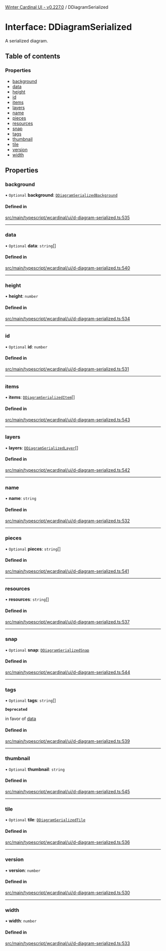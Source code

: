 [Winter Cardinal UI - v0.227.0](../index.md) / DDiagramSerialized

# Interface: DDiagramSerialized

A serialized diagram.

## Table of contents

### Properties

- [background](DDiagramSerialized.md#background)
- [data](DDiagramSerialized.md#data)
- [height](DDiagramSerialized.md#height)
- [id](DDiagramSerialized.md#id)
- [items](DDiagramSerialized.md#items)
- [layers](DDiagramSerialized.md#layers)
- [name](DDiagramSerialized.md#name)
- [pieces](DDiagramSerialized.md#pieces)
- [resources](DDiagramSerialized.md#resources)
- [snap](DDiagramSerialized.md#snap)
- [tags](DDiagramSerialized.md#tags)
- [thumbnail](DDiagramSerialized.md#thumbnail)
- [tile](DDiagramSerialized.md#tile)
- [version](DDiagramSerialized.md#version)
- [width](DDiagramSerialized.md#width)

## Properties

### background

• `Optional` **background**: [`DDiagramSerializedBackground`](DDiagramSerializedBackground.md)

#### Defined in

[src/main/typescript/wcardinal/ui/d-diagram-serialized.ts:535](https://github.com/winter-cardinal/winter-cardinal-ui/blob/v0.227.0/src/main/typescript/wcardinal/ui/d-diagram-serialized.ts#L535)

___

### data

• `Optional` **data**: `string`[]

#### Defined in

[src/main/typescript/wcardinal/ui/d-diagram-serialized.ts:540](https://github.com/winter-cardinal/winter-cardinal-ui/blob/v0.227.0/src/main/typescript/wcardinal/ui/d-diagram-serialized.ts#L540)

___

### height

• **height**: `number`

#### Defined in

[src/main/typescript/wcardinal/ui/d-diagram-serialized.ts:534](https://github.com/winter-cardinal/winter-cardinal-ui/blob/v0.227.0/src/main/typescript/wcardinal/ui/d-diagram-serialized.ts#L534)

___

### id

• `Optional` **id**: `number`

#### Defined in

[src/main/typescript/wcardinal/ui/d-diagram-serialized.ts:531](https://github.com/winter-cardinal/winter-cardinal-ui/blob/v0.227.0/src/main/typescript/wcardinal/ui/d-diagram-serialized.ts#L531)

___

### items

• **items**: [`DDiagramSerializedItem`](DDiagramSerializedItem.md)[]

#### Defined in

[src/main/typescript/wcardinal/ui/d-diagram-serialized.ts:543](https://github.com/winter-cardinal/winter-cardinal-ui/blob/v0.227.0/src/main/typescript/wcardinal/ui/d-diagram-serialized.ts#L543)

___

### layers

• **layers**: [`DDiagramSerializedLayer`](DDiagramSerializedLayer.md)[]

#### Defined in

[src/main/typescript/wcardinal/ui/d-diagram-serialized.ts:542](https://github.com/winter-cardinal/winter-cardinal-ui/blob/v0.227.0/src/main/typescript/wcardinal/ui/d-diagram-serialized.ts#L542)

___

### name

• **name**: `string`

#### Defined in

[src/main/typescript/wcardinal/ui/d-diagram-serialized.ts:532](https://github.com/winter-cardinal/winter-cardinal-ui/blob/v0.227.0/src/main/typescript/wcardinal/ui/d-diagram-serialized.ts#L532)

___

### pieces

• `Optional` **pieces**: `string`[]

#### Defined in

[src/main/typescript/wcardinal/ui/d-diagram-serialized.ts:541](https://github.com/winter-cardinal/winter-cardinal-ui/blob/v0.227.0/src/main/typescript/wcardinal/ui/d-diagram-serialized.ts#L541)

___

### resources

• **resources**: `string`[]

#### Defined in

[src/main/typescript/wcardinal/ui/d-diagram-serialized.ts:537](https://github.com/winter-cardinal/winter-cardinal-ui/blob/v0.227.0/src/main/typescript/wcardinal/ui/d-diagram-serialized.ts#L537)

___

### snap

• `Optional` **snap**: [`DDiagramSerializedSnap`](DDiagramSerializedSnap.md)

#### Defined in

[src/main/typescript/wcardinal/ui/d-diagram-serialized.ts:544](https://github.com/winter-cardinal/winter-cardinal-ui/blob/v0.227.0/src/main/typescript/wcardinal/ui/d-diagram-serialized.ts#L544)

___

### tags

• `Optional` **tags**: `string`[]

**`Deprecated`**

in favor of [data](DDiagramSerialized.md#data)

#### Defined in

[src/main/typescript/wcardinal/ui/d-diagram-serialized.ts:539](https://github.com/winter-cardinal/winter-cardinal-ui/blob/v0.227.0/src/main/typescript/wcardinal/ui/d-diagram-serialized.ts#L539)

___

### thumbnail

• `Optional` **thumbnail**: `string`

#### Defined in

[src/main/typescript/wcardinal/ui/d-diagram-serialized.ts:545](https://github.com/winter-cardinal/winter-cardinal-ui/blob/v0.227.0/src/main/typescript/wcardinal/ui/d-diagram-serialized.ts#L545)

___

### tile

• `Optional` **tile**: [`DDiagramSerializedTile`](DDiagramSerializedTile.md)

#### Defined in

[src/main/typescript/wcardinal/ui/d-diagram-serialized.ts:536](https://github.com/winter-cardinal/winter-cardinal-ui/blob/v0.227.0/src/main/typescript/wcardinal/ui/d-diagram-serialized.ts#L536)

___

### version

• **version**: `number`

#### Defined in

[src/main/typescript/wcardinal/ui/d-diagram-serialized.ts:530](https://github.com/winter-cardinal/winter-cardinal-ui/blob/v0.227.0/src/main/typescript/wcardinal/ui/d-diagram-serialized.ts#L530)

___

### width

• **width**: `number`

#### Defined in

[src/main/typescript/wcardinal/ui/d-diagram-serialized.ts:533](https://github.com/winter-cardinal/winter-cardinal-ui/blob/v0.227.0/src/main/typescript/wcardinal/ui/d-diagram-serialized.ts#L533)
